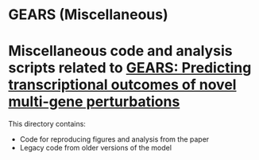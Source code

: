 # GEARS (Miscellaneous) 

# Miscellaneous code and analysis scripts related to [GEARS: Predicting transcriptional outcomes of novel multi-gene perturbations](https://github.com/snap-stanford/GEARS)


This directory contains:
- Code for reproducing figures and analysis from the paper
- Legacy code from older versions of the model
